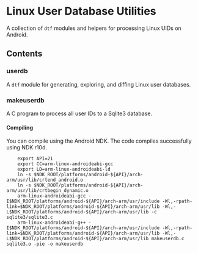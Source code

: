Linux User Database Utilities
=============================
A collection of `dtf` modules and helpers for processing Linux UIDs on Android.

Contents
--------

### userdb
A `dtf` module for generating, exploring, and diffing Linux user databases.

### makeuserdb
A C program to process all user IDs to a Sqlite3 database.

#### Compiling
You can compile using the Android NDK. The code compiles successfully using NDK r10d.

```
    export API=21
    export CC=arm-linux-androideabi-gcc
    export LD=arm-linux-androideabi-ld
    ln -s $NDK_ROOT/platforms/android-${API}/arch-arm/usr/lib/crtend_android.o
    ln -s $NDK_ROOT/platforms/android-${API}/arch-arm/usr/lib/crtbegin_dynamic.o
    arm-linux-androideabi-gcc -I$NDK_ROOT/platforms/android-${API}/arch-arm/usr/include -Wl,-rpath-link=$NDK_ROOT/platforms/android-${API}/arch-arm/usr/lib -Wl,-L$NDK_ROOT/platforms/android-${API}/arch-arm/usr/lib -c sqlite3/sqlite3.c
    arm-linux-androideabi-g++ -I$NDK_ROOT/platforms/android-${API}/arch-arm/usr/include -Wl,-rpath-link=$NDK_ROOT/platforms/android-${API}/arch-arm/usr/lib -Wl,-L$NDK_ROOT/platforms/android-${API}/arch-arm/usr/lib makeuserdb.c sqlite3.o -pie -o makeuserdb
```
